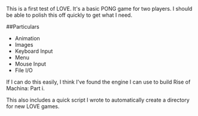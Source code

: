 This is a first test of LOVE. It's a basic PONG game for two players. I should be able to polish this off quickly to get what I need.

##Particulars
* Animation
* Images
* Keyboard Input
* Menu
* Mouse Input
* File I/O

If I can do this easily, I think I've found the engine I can use to build Rise of Machina: Part i.

This also includes a quick script I wrote to automatically create a directory for new LOVE games.
